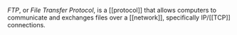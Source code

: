 *FTP*, or *File Transfer Protocol*, is a [[protocol]] that allows computers to communicate and exchanges files over a [[network]], specifically IP/[[TCP]] connections. 